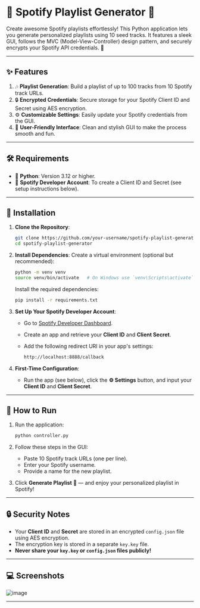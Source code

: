 # 🎵 Spotify Playlist Generator 🎵

Create awesome Spotify playlists effortlessly! This Python application lets you generate personalized playlists using 10 seed tracks. It features a sleek GUI, follows the MVC (Model-View-Controller) design pattern, and securely encrypts your Spotify API credentials. 🚀

---

## ✨ Features

1. 🎶 **Playlist Generation**: Build a playlist of up to 100 tracks from 10 Spotify track URLs.
2. 🔒 **Encrypted Credentials**: Secure storage for your Spotify Client ID and Secret using AES encryption.
3. ⚙️ **Customizable Settings**: Easily update your Spotify credentials from the GUI.
4. 🌟 **User-Friendly Interface**: Clean and stylish GUI to make the process smooth and fun.

---

## 🛠️ Requirements

- 🐍 **Python**: Version 3.12 or higher.
- 📱 **Spotify Developer Account**: To create a Client ID and Secret (see setup instructions below).

---

## 🚀 Installation

1. **Clone the Repository**:

   ```bash
   git clone https://github.com/your-username/spotify-playlist-generator.git
   cd spotify-playlist-generator
   ```

2. **Install Dependencies**:
   Create a virtual environment (optional but recommended):

   ```bash
   python -m venv venv
   source venv/bin/activate   # On Windows use `venv\Scripts\activate`
   ```

   Install the required dependencies:

   ```bash
   pip install -r requirements.txt
   ```

3. **Set Up Your Spotify Developer Account**:
   - Go to [Spotify Developer Dashboard](https://developer.spotify.com/dashboard/).
   - Create an app and retrieve your **Client ID** and **Client Secret**.
   - Add the following redirect URI in your app's settings:

     ```bash
     http://localhost:8888/callback
     ```

4. **First-Time Configuration**:
   - Run the app (see below), click the **⚙️ Settings** button, and input your **Client ID** and **Client Secret**.

---

## 🏃 How to Run

1. Run the application:

   ```bash
   python controller.py
   ```

2. Follow these steps in the GUI:
   - Paste 10 Spotify track URLs (one per line).
   - Enter your Spotify username.
   - Provide a name for the new playlist.

3. Click **Generate Playlist** 🎉 — and enjoy your personalized playlist in Spotify!

---

## 🔒 Security Notes

- Your **Client ID** and **Secret** are stored in an encrypted `config.json` file using AES encryption.
- The encryption key is stored in a separate `key.key` file.
- **Never share your `key.key` or `config.json` files publicly!**

---

## 💻 Screenshots

![image](https://github.com/user-attachments/assets/a28b7e33-38e7-4be6-ae26-e84003ca9a75)


---
